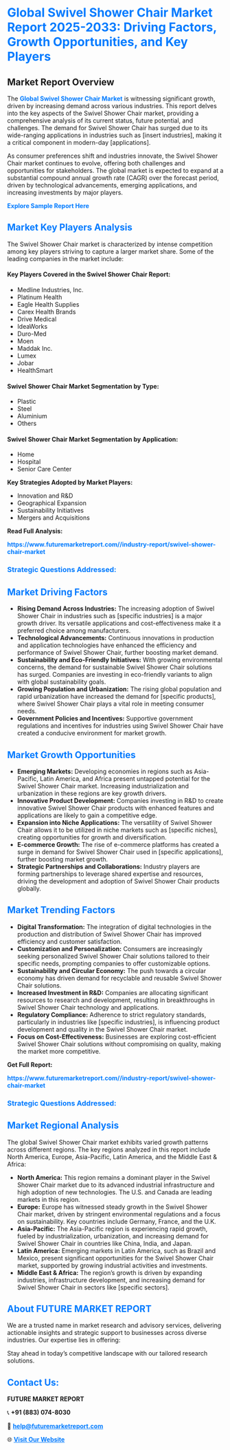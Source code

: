 <h1 style="color: #007BFF;">Global Swivel Shower Chair Market Report 2025-2033: Driving Factors, Growth Opportunities, and Key Players</h1>

<section id="overview">
<h2>Market Report Overview</h2>
<p>The <a href="https://www.futuremarketreport.com//industry-report/swivel-shower-chair-market" style="color: #007BFF; text-decoration: none;"><strong>Global Swivel Shower Chair Market</strong></a> is witnessing significant growth, driven by increasing demand across various industries. This report delves into the key aspects of the Swivel Shower Chair market, providing a comprehensive analysis of its current status, future potential, and challenges. The demand for Swivel Shower Chair has surged due to its wide-ranging applications in industries such as [insert industries], making it a critical component in modern-day [applications].</p>
<p>As consumer preferences shift and industries innovate, the Swivel Shower Chair market continues to evolve, offering both challenges and opportunities for stakeholders. The global market is expected to expand at a substantial compound annual growth rate (CAGR) over the forecast period, driven by technological advancements, emerging applications, and increasing investments by major players.</p>
</section>

<section id="overview">
<p><a href="https://www.futuremarketreport.com//request-sample/reportId=53257" style="color: #007BFF; text-decoration: none;"><strong>Explore Sample Report Here</strong></a></p>
</section>

<section id="key-players">
<h2 style="color: #007BFF;">Market Key Players Analysis</h2>
<p>The Swivel Shower Chair market is characterized by intense competition among key players striving to capture a larger market share. Some of the leading companies in the market include:</p>
<h4>Key Players Covered in the Swivel Shower Chair Report:</h4>
<ul><li>Medline Industries, Inc.</li><li>Platinum Health</li><li>Eagle Health Supplies</li><li>Carex Health Brands</li><li>Drive Medical</li><li>IdeaWorks</li><li>Duro-Med</li><li>Moen</li><li>Maddak Inc.</li><li>Lumex</li><li>Jobar</li><li>HealthSmart</li></ul>
<h4>Swivel Shower Chair Market Segmentation by Type:</h4>
<ul><li>Plastic</li><li>Steel</li><li>Aluminium</li><li>Others</li></ul>

<h4>Swivel Shower Chair Market Segmentation by Application:</h4>
<ul><li>Home</li><li>Hospital</li><li>Senior Care Center</li></ul>
<p><strong>Key Strategies Adopted by Market Players:</strong></p>
<ul>
<li>Innovation and R&D</li>
<li>Geographical Expansion</li>
<li>Sustainability Initiatives</li>
<li>Mergers and Acquisitions</li>
</ul>
</section>

<section>
<p><strong>Read Full Analysis: </strong></p><a href="https://www.futuremarketreport.com//industry-report/swivel-shower-chair-market" style="color: #007BFF; text-decoration: none;"><strong>https://www.futuremarketreport.com//industry-report/swivel-shower-chair-market</strong></a>
<h3 style="color: #007BFF;">Strategic Questions Addressed:</h3>
</section>

<section id="driving-factors">
<h2 style="color: #007BFF;">Market Driving Factors</h2>
<ul>
<li><strong>Rising Demand Across Industries:</strong> The increasing adoption of Swivel Shower Chair in industries such as [specific industries] is a major growth driver. Its versatile applications and cost-effectiveness make it a preferred choice among manufacturers.</li>
<li><strong>Technological Advancements:</strong> Continuous innovations in production and application technologies have enhanced the efficiency and performance of Swivel Shower Chair, further boosting market demand.</li>
<li><strong>Sustainability and Eco-Friendly Initiatives:</strong> With growing environmental concerns, the demand for sustainable Swivel Shower Chair solutions has surged. Companies are investing in eco-friendly variants to align with global sustainability goals.</li>
<li><strong>Growing Population and Urbanization:</strong> The rising global population and rapid urbanization have increased the demand for [specific products], where Swivel Shower Chair plays a vital role in meeting consumer needs.</li>
<li><strong>Government Policies and Incentives:</strong> Supportive government regulations and incentives for industries using Swivel Shower Chair have created a conducive environment for market growth.</li>
</ul>
</section>

<section id="growth-opportunities">
<h2 style="color: #007BFF;">Market Growth Opportunities</h2>
<ul>
<li><strong>Emerging Markets:</strong> Developing economies in regions such as Asia-Pacific, Latin America, and Africa present untapped potential for the Swivel Shower Chair market. Increasing industrialization and urbanization in these regions are key growth drivers.</li>
<li><strong>Innovative Product Development:</strong> Companies investing in R&D to create innovative Swivel Shower Chair products with enhanced features and applications are likely to gain a competitive edge.</li>
<li><strong>Expansion into Niche Applications:</strong> The versatility of Swivel Shower Chair allows it to be utilized in niche markets such as [specific niches], creating opportunities for growth and diversification.</li>
<li><strong>E-commerce Growth:</strong> The rise of e-commerce platforms has created a surge in demand for Swivel Shower Chair used in [specific applications], further boosting market growth.</li>
<li><strong>Strategic Partnerships and Collaborations:</strong> Industry players are forming partnerships to leverage shared expertise and resources, driving the development and adoption of Swivel Shower Chair products globally.</li>
</ul>
</section>

<section id="trending-factors">
<h2 style="color: #007BFF;">Market Trending Factors</h2>
<ul>
<li><strong>Digital Transformation:</strong> The integration of digital technologies in the production and distribution of Swivel Shower Chair has improved efficiency and customer satisfaction.</li>
<li><strong>Customization and Personalization:</strong> Consumers are increasingly seeking personalized Swivel Shower Chair solutions tailored to their specific needs, prompting companies to offer customizable options.</li>
<li><strong>Sustainability and Circular Economy:</strong> The push towards a circular economy has driven demand for recyclable and reusable Swivel Shower Chair solutions.</li>
<li><strong>Increased Investment in R&D:</strong> Companies are allocating significant resources to research and development, resulting in breakthroughs in Swivel Shower Chair technology and applications.</li>
<li><strong>Regulatory Compliance:</strong> Adherence to strict regulatory standards, particularly in industries like [specific industries], is influencing product development and quality in the Swivel Shower Chair market.</li>
<li><strong>Focus on Cost-Effectiveness:</strong> Businesses are exploring cost-efficient Swivel Shower Chair solutions without compromising on quality, making the market more competitive.</li>
</ul>
</section>

<section>
<p><strong>Get Full Report: </strong></p><a href="https://www.futuremarketreport.com//industry-report/swivel-shower-chair-market" style="color: #007BFF; text-decoration: none;"><strong>https://www.futuremarketreport.com//industry-report/swivel-shower-chair-market</strong></a>
<h3 style="color: #007BFF;">Strategic Questions Addressed:</h3>
</section>


<section id="regional-analysis">
<h2 style="color: #007BFF;">Market Regional Analysis</h2>
<p>The global Swivel Shower Chair market exhibits varied growth patterns across different regions. The key regions analyzed in this report include North America, Europe, Asia-Pacific, Latin America, and the Middle East & Africa:</p>
<ul>
<li><strong>North America:</strong> This region remains a dominant player in the Swivel Shower Chair market due to its advanced industrial infrastructure and high adoption of new technologies. The U.S. and Canada are leading markets in this region.</li>
<li><strong>Europe:</strong> Europe has witnessed steady growth in the Swivel Shower Chair market, driven by stringent environmental regulations and a focus on sustainability. Key countries include Germany, France, and the U.K.</li>
<li><strong>Asia-Pacific:</strong> The Asia-Pacific region is experiencing rapid growth, fueled by industrialization, urbanization, and increasing demand for Swivel Shower Chair in countries like China, India, and Japan.</li>
<li><strong>Latin America:</strong> Emerging markets in Latin America, such as Brazil and Mexico, present significant opportunities for the Swivel Shower Chair market, supported by growing industrial activities and investments.</li>
<li><strong>Middle East & Africa:</strong> The region’s growth is driven by expanding industries, infrastructure development, and increasing demand for Swivel Shower Chair in sectors like [specific sectors].</li>
</ul>
</section>

<footer>
<h2 style="color: #007BFF;">About FUTURE MARKET REPORT</h2>
<p>We are a trusted name in market research and advisory services, delivering actionable insights and strategic support to businesses across diverse industries. Our expertise lies in offering:</p>

<p>Stay ahead in today’s competitive landscape with our tailored research solutions.</p>

<h2 style="color: #007BFF;">Contact Us:</h2>
<p><strong>FUTURE MARKET REPORT</strong></p>
<p>📞 <strong>+91 (883) 074-8030</strong></p>
<p>📧 <strong><a href="mailto:help@futuremarketreport.com" style="color: #007BFF;">help@futuremarketreport.com</a></strong></p>
<p>🌐 <strong><a href="https://www.futuremarketreport.com/" style="color: #007BFF;">Visit Our Website</a></strong></p>
</footer>